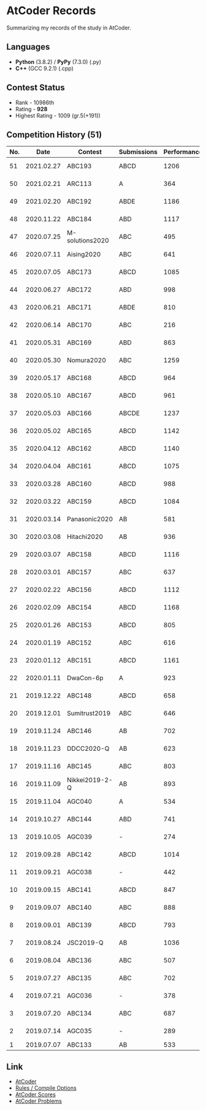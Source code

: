 # AtCoder Records
Summarizing my records of the study in AtCoder.

## Languages
- **Python** (3.8.2) / **PyPy** (7.3.0) (.py)
- **C++** (GCC 9.2.1) (.cpp)

## Contest Status
- Rank - 10986th
- Rating - **928**
- Highest Rating - 1009 (gr.5(+191))

## Competition History (51)
No. | Date | Contest | Submissions | Performance | Rating |
----|----|----|----|----|----
| 51 | 2021.02.27 | ABC193 | ABCD | 1206 | 928 (+35) |
| 50 | 2021.02.21 | ARC113 | A | 364 | 893 (-46) |
| 49 | 2021.02.20 | ABC192 | ABDE | 1186 | 939 (+31) |
| 48 | 2020.11.22 | ABC184 | ABD | 1117 | 908 (+26) |
| 47 | 2020.07.25 | M-solutions2020 | ABC | 495 | 882 (-37) |
| 46 | 2020.07.11 | Aising2020 | ABC | 641 | 919 (-27) |
| 45 | 2020.07.05 | ABC173 | ABCD | 1085 | 946 (+17) |
| 44 | 2020.06.27 | ABC172 | ABD | 998 | 929 (+8) |
| 43 | 2020.06.21 | ABC171 | ABDE | 810 | 921 (-12) |
| 42 | 2020.06.14 | ABC170 | ABC | 216 | 933 (-62) |
| 41 | 2020.05.31 | ABC169 | ABD | 863 | 995 (-14) |
| 40 | 2020.05.30 | Nomura2020 | ABC | 1259 | 1009 (+32) |
| 39 | 2020.05.17 | ABC168 | ABCD | 964 | 977 (-2) |
| 38 | 2020.05.10 | ABC167 | ABCD | 961 | 979 (-2) |
| 37 | 2020.05.03 | ABC166 | ABCDE | 1237 | 981 (+33) |
| 36 | 2020.05.02 | ABC165 | ABCD | 1142 | 948 (+25) |
| 35 | 2020.04.12 | ABC162 | ABCD | 1140 | 923 (+27) |
| 34 | 2020.04.04 | ABC161 | ABCD | 1075 | 896 (+22) |
| 33 | 2020.03.28 | ABC160 | ABCD | 988 | 874 (+14) |
| 32 | 2020.03.22 | ABC159 | ABCD | 1084 | 860 (+28) |
| 31 | 2020.03.14 | Panasonic2020 | AB | 581 | 832 (-25) |
| 30 | 2020.03.08 | Hitachi2020 | AB | 936 | 857 (+9) |
| 29 | 2020.03.07 | ABC158 | ABCD | 1116 | 848 (+35) |
| 28 | 2020.03.01 | ABC157 | ABC | 637 | 813 (-18) |
| 27 | 2020.02.22 | ABC156 | ABCD | 1112 | 831 (+37) |
| 26 | 2020.02.09 | ABC154 | ABCD | 1168 | 794 (+53) |
| 25 | 2020.01.26 | ABC153 | ABCD | 805 | 741 (+8) |
| 24 | 2020.01.19 | ABC152 | ABC | 616 | 733 (-14) |
| 23 | 2020.01.12 | ABC151 | ABCD | 1161 | 747 (+61) |
| 22 | 2020.01.11 | DwaCon-6p | A | 923 | 686 (+32) |
| 21 | 2019.12.22 | ABC148 | ABCD | 658 | 654 (+1) |
| 20 | 2019.12.01 | Sumitrust2019 | ABC | 646 | 653 (-2) |
| 19 | 2019.11.24 | ABC146 | AB |  702 | 655 (+6) |
| 18 | 2019.11.23 | DDCC2020-Q | AB |  623 | 649 (-3) |
| 17 | 2019.11.16 | ABC145 | ABC |  803 | 652 (+20) |
| 16 | 2019.11.09 | Nikkei2019-2-Q | AB |  893 | 632 (+38) |
| 15 | 2019.11.04 | AGC040 | A |  534 | 594 (-9) |
| 14 | 2019.10.27 | ABC144 | ABD |  741 | 603 (+19) |
| 13 | 2019.10.05 | AGC039 | - |  274 | 584 (-41) |
| 12 | 2019.09.28 | ABC142 | ABCD |  1014 | 625 (+67) |
| 11 | 2019.09.21 | AGC038 | - |  442 | 558 (-18) |
| 10 | 2019.09.15 | ABC141 | ABCD |  847 | 576 (+45) |
| 9 | 2019.09.07 | ABC140 | ABC |  888 | 531 (+67) |
| 8 | 2019.09.01 | ABC139 | ABCD |  793 | 464 (+62) |
| 7 | 2019.08.24 | JSC2019-Q | AB |  1036 | 402 (+133) |
| 6 | 2019.08.04 | ABC136 | ABC |  507 | 269 (+33) |
| 5 | 2019.07.27 | ABC135 | ABC |  702 | 236 (+69) |
| 4 | 2019.07.21 | AGC036 | - |  378 | 167 (+30) |
| 3 | 2019.07.20 | ABC134 | ABC |  687 | 137 (+75) |
| 2 | 2019.07.14 | AGC035 | - |  289 | 62 (+34) |
| 1 | 2019.07.07 | ABC133 | AB |  533 | 28 |

## Link
- [AtCoder](https://atcoder.jp)
- [Rules / Compile Options](https://atcoder.jp/contests/atc001/rules)
- [AtCoder Scores](http://atcoder-scores.herokuapp.com/?user=n_yU)
- [AtCoder Problems](https://kenkoooo.com/atcoder#/table/n_yU)
